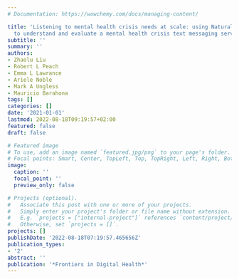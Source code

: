 ```yaml
---
# Documentation: https://wowchemy.com/docs/managing-content/

title: 'Listening to mental health crisis needs at scale: using Natural Language Processing
  to understand and evaluate a mental health crisis text messaging service'
subtitle: ''
summary: ''
authors:
- Zhaolu Liu
- Robert L Peach
- Emma L Lawrance
- Ariele Noble
- Mark A Ungless
- Mauricio Barahona
tags: []
categories: []
date: '2021-01-01'
lastmod: 2022-08-18T09:19:57+02:00
featured: false
draft: false

# Featured image
# To use, add an image named `featured.jpg/png` to your page's folder.
# Focal points: Smart, Center, TopLeft, Top, TopRight, Left, Right, BottomLeft, Bottom, BottomRight.
image:
  caption: ''
  focal_point: ''
  preview_only: false

# Projects (optional).
#   Associate this post with one or more of your projects.
#   Simply enter your project's folder or file name without extension.
#   E.g. `projects = ["internal-project"]` references `content/project/deep-learning/index.md`.
#   Otherwise, set `projects = []`.
projects: []
publishDate: '2022-08-18T07:19:57.465656Z'
publication_types:
- '2'
abstract: ''
publication: '*Frontiers in Digital Health*'
---
```


